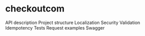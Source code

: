 # checkoutcom

API description
Project structure
Localization
Security
Validation
Idempotency
Tests
Request examples
Swagger
